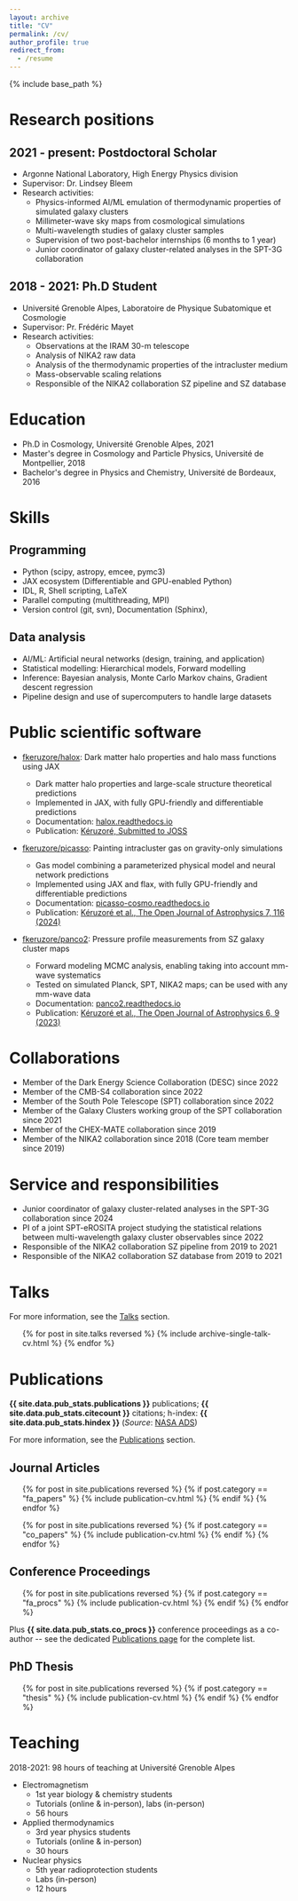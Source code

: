```yaml
---
layout: archive
title: "CV"
permalink: /cv/
author_profile: true
redirect_from:
  - /resume
---
```


{% include base_path %}

# Research positions

## 2021 - present: Postdoctoral Scholar

* Argonne National Laboratory, High Energy Physics division
* Supervisor: Dr. Lindsey Bleem
* Research activities:
  * Physics-informed AI/ML emulation of thermodynamic properties of simulated galaxy clusters
  * Millimeter-wave sky maps from cosmological simulations
  * Multi-wavelength studies of galaxy cluster samples
  * Supervision of two post-bachelor internships (6 months to 1 year)
  * Junior coordinator of galaxy cluster-related analyses in the SPT-3G collaboration

## 2018 - 2021: Ph.D Student

* Université Grenoble Alpes, Laboratoire de Physique Subatomique et Cosmologie
* Supervisor: Pr. Frédéric Mayet
* Research activities:
  * Observations at the IRAM 30-m telescope
  * Analysis of NIKA2 raw data
  * Analysis of the thermodynamic properties of the intracluster medium
  * Mass-observable scaling relations
  * Responsible of the NIKA2 collaboration SZ pipeline and SZ database

# Education

* Ph.D in Cosmology, Université Grenoble Alpes, 2021
* Master's degree in Cosmology and Particle Physics, Université de Montpellier, 2018
* Bachelor's degree in Physics and Chemistry, Université de Bordeaux, 2016

# Skills

## Programming

* Python (scipy, astropy, emcee, pymc3)
* JAX ecosystem (Differentiable and GPU-enabled Python)
* IDL, R, Shell scripting, LaTeX
* Parallel computing (multithreading, MPI)
* Version control (git, svn), Documentation (Sphinx),

## Data analysis

* AI/ML: Artificial neural networks (design, training, and application)
* Statistical modelling: Hierarchical models, Forward modelling
* Inference: Bayesian analysis, Monte Carlo Markov chains, Gradient descent regression
* Pipeline design and use of supercomputers to handle large datasets

# Public scientific software

* [fkeruzore/halox](https://github.com/fkeruzore/halox): Dark matter halo properties and halo mass functions using JAX
  * Dark matter halo properties and large-scale structure theoretical predictions
  * Implemented in JAX, with fully GPU-friendly and differentiable predictions
  * Documentation: [halox.readthedocs.io](https://halox.readthedocs.io)
  * Publication: [Kéruzoré, Submitted to JOSS](https://ui.adsabs.harvard.edu/abs/2025arXiv250922478K/abstract)

* [fkeruzore/picasso](https://github.com/fkeruzore/picasso): Painting intracluster gas on gravity-only simulations
  * Gas model combining a parameterized physical model and neural network predictions
  * Implemented using JAX and flax, with fully GPU-friendly and differentiable predictions
  * Documentation: [picasso-cosmo.readthedocs.io](https://picasso-cosmo.readthedocs.io)
  * Publication: [Kéruzoré et al., The Open Journal of Astrophysics 7, 116 (2024)](https://ui.adsabs.harvard.edu/abs/2024OJAp....7E.116K/abstract)

* [fkeruzore/panco2](https://github.com/fkeruzore/panco2): Pressure profile measurements from SZ galaxy cluster maps
  * Forward modeling MCMC analysis, enabling taking into account mm-wave systematics
  * Tested on simulated Planck, SPT, NIKA2 maps; can be used with any mm-wave data
  * Documentation: [panco2.readthedocs.io](https://panco2.readthedocs.io)
  * Publication: [Kéruzoré et al., The Open Journal of Astrophysics 6, 9 (2023)](https://ui.adsabs.harvard.edu/abs/2023OJAp....6E...9K/abstract)

# Collaborations

* Member of the Dark Energy Science Collaboration (DESC) since 2022
* Member of the CMB-S4 collaboration since 2022
* Member of the South Pole Telescope (SPT) collaboration since 2022
* Member of the Galaxy Clusters working group of the SPT collaboration since 2021
* Member of the CHEX-MATE collaboration since 2019
* Member of the NIKA2 collaboration since 2018 (Core team member since 2019)

# Service and responsibilities

* Junior coordinator of galaxy cluster-related analyses in the SPT-3G collaboration since 2024
* PI of a joint SPT-eROSITA project studying the statistical relations between multi-wavelength galaxy cluster observables since 2022
* Responsible of the NIKA2 collaboration SZ pipeline from 2019 to 2021
* Responsible of the NIKA2 collaboration SZ database from 2019 to 2021

# Talks

For more information, see the [Talks](https://fkeruzore.github.io/talks/) section.

<div class="publications-compact" markdown="1">

  <ul>{% for post in site.talks reversed %}
    {% include archive-single-talk-cv.html %}
  {% endfor %}</ul>

</div>

# Publications

<strong>{{ site.data.pub_stats.publications }}</strong> publications; <strong>{{ site.data.pub_stats.citecount }}</strong> citations; h-index: <strong>{{ site.data.pub_stats.hindex }}</strong> (*Source*: [NASA ADS](https://ui.adsabs.harvard.edu/search/filter_doctype_facet_hier_fq_doctype=AND&filter_doctype_facet_hier_fq_doctype=doctype_facet_hier%3A%220%2FArticle%22&fq=%7B!type%3Daqp%20v%3D%24fq_doctype%7D&fq_doctype=(doctype_facet_hier%3A%220%2FArticle%22)&q=%20author%3A%22keruzore%2C%20florian%22&sort=date%20desc%2C%20bibcode%20desc&p_=0))

For more information, see the [Publications](https://fkeruzore.github.io/publications/) section.

<div class="publications-compact" markdown="1">

## Journal Articles

  <ul>{% for post in site.publications reversed %}
    {% if post.category == "fa_papers" %}
      {% include publication-cv.html %}
    {% endif %}
  {% endfor %}</ul>

  <ul>{% for post in site.publications reversed %}
    {% if post.category == "co_papers" %}
      {% include publication-cv.html %}
    {% endif %}
  {% endfor %}</ul>

## Conference Proceedings

  <ul>{% for post in site.publications reversed %}
    {% if post.category == "fa_procs" %}
      {% include publication-cv.html %}
    {% endif %}
  {% endfor %}</ul>

  Plus <strong>{{ site.data.pub_stats.co_procs }}</strong> conference proceedings as a co-author -- see the dedicated [Publications page](https://fkeruzore.github.io/publications/) for the complete list.

## PhD Thesis

  <ul>{% for post in site.publications reversed %}
    {% if post.category == "thesis" %}
      {% include publication-cv.html %}
    {% endif %}
  {% endfor %}</ul>

</div>

# Teaching

2018-2021: 98 hours of teaching at Université Grenoble Alpes
* Electromagnetism
  * 1st year biology & chemistry students
  * Tutorials (online & in-person), labs (in-person)
  * 56 hours
* Applied thermodynamics
  * 3rd year physics students
  * Tutorials (online & in-person)
  * 30 hours
* Nuclear physics
  * 5th year radioprotection students
  * Labs (in-person)
  * 12 hours
